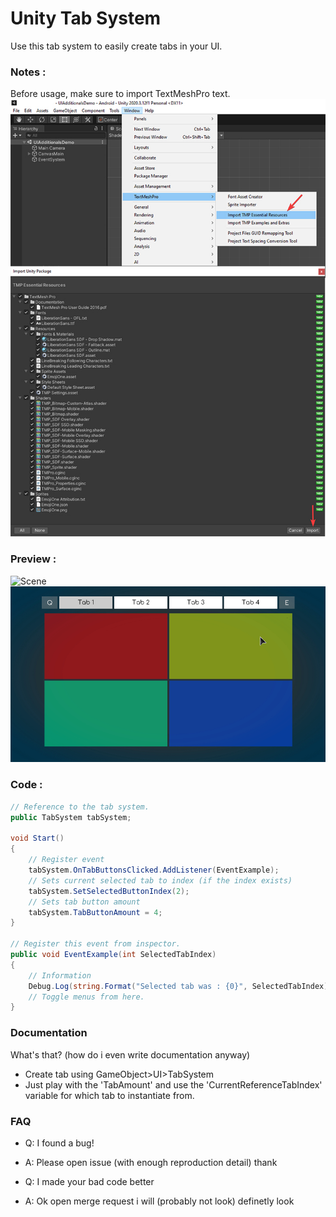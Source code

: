 # Unity Tab System
Use this tab system to easily create tabs in your UI.

### Notes :
Before usage, make sure to import TextMeshPro text.
![How To Import](img/import-tmp.jpg?raw=true, "Import TMP")

### Preview :
![Scene](img/preview.jpg?raw=true "How it look (with customize)")
![Scene](img/previewAnim.gif?raw=true "Toggling menus")

### Code :
```C#
// Reference to the tab system.
public TabSystem tabSystem;

void Start()
{
    // Register event
    tabSystem.OnTabButtonsClicked.AddListener(EventExample);
    // Sets current selected tab to index (if the index exists)
    tabSystem.SetSelectedButtonIndex(2);
    // Sets tab button amount
    tabSystem.TabButtonAmount = 4;
}

// Register this event from inspector.
public void EventExample(int SelectedTabIndex)
{
    // Information
    Debug.Log(string.Format("Selected tab was : {0}", SelectedTabIndex));
    // Toggle menus from here.
}
```

### Documentation
What's that? (how do i even write documentation anyway)
* Create tab using GameObject>UI>TabSystem
* Just play with the 'TabAmount' and use the
'CurrentReferenceTabIndex' variable for which tab to instantiate from.

### FAQ
* Q: I found a bug!
* A: Please open issue (with enough reproduction detail) thank

* Q: I made your bad code better
* A: Ok open merge request i will (probably not look) definetly look
